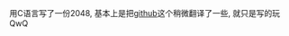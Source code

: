 用C语言写了一份2048, 基本上是把[github](https://github.com/izabera/bitwise-challenge-2048/tree/develop)这个稍微翻译了一些, 就只是写的玩QwQ

